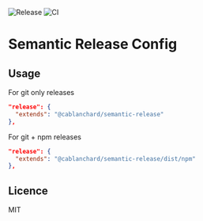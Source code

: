![Release](https://github.com/cblanc/semantic-release/workflows/Release/badge.svg)
![CI](https://github.com/cblanc/semantic-release/workflows/CI/badge.svg)

# Semantic Release Config

## Usage

For git only releases

```json
"release": {
  "extends": "@cablanchard/semantic-release"
},
```

For git + npm releases

```json
"release": {
  "extends": "@cablanchard/semantic-release/dist/npm"
},
```

## Licence

MIT
